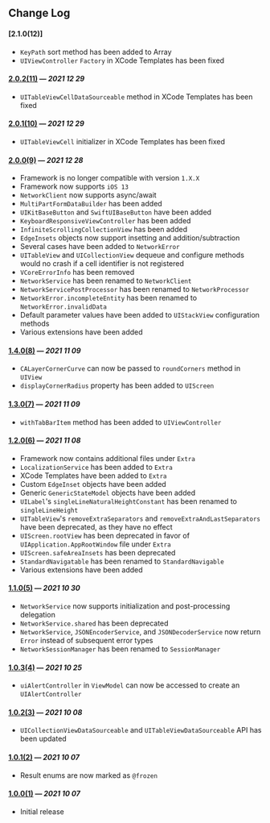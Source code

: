 ## Change Log

#### [2.1.0(12)]

- `KeyPath` sort method has been added to Array
- `UIViewController` `Factory` in XCode Templates has been fixed

#### [2.0.2(11)](https://github.com/VakhoKontridze/VCore/releases/download/2.0.2/VCore.xcframework.zip) — *2021 12 29*

- `UITableViewCellDataSourceable` method in XCode Templates has been fixed

#### [2.0.1(10)](https://github.com/VakhoKontridze/VCore/releases/download/2.0.1/VCore.xcframework.zip) — *2021 12 29*

- `UITableViewCell` initializer in XCode Templates has been fixed

#### [2.0.0(9)](https://github.com/VakhoKontridze/VCore/releases/download/2.0.0/VCore.xcframework.zip) — *2021 12 28*

- Framework is no longer compatible with version `1.X.X`
- Framework now supports `iOS 13`
- `NetworkClient` now supports async/await
- `MultiPartFormDataBuilder` has been added
- `UIKitBaseButton` and `SwiftUIBaseButton` have been added
- `KeyboardResponsiveViewController` has been added
- `InfiniteScrollingCollectionView` has been added
- `EdgeInsets` objects now support insetting and addition/subtraction
- Several cases have been added to `NetworkError`
- `UITableView` and `UICollectionView` dequeue and configure methods would no crash if a cell identifier is not registered
- `VCoreErrorInfo` has been removed
- `NetworkService` has been renamed to `NetworkClient`
- `NetworkServicePostProcessor` has been renamed to `NetworkProcessor`
- `NetworkError.incompleteEntity` has been renamed to `NetworkError.invalidData`
- Default parameter values have been added to `UIStackView` configuration methods
- Various extensions have been added

#### [1.4.0(8)](https://github.com/VakhoKontridze/VCore/releases/download/1.4.0/VCore.xcframework.zip) — *2021 11 09*

- `CALayerCornerCurve` can now be passed to `roundCorners` method in `UIView`
- `displayCornerRadius` property has been added to `UIScreen`

#### [1.3.0(7)](https://github.com/VakhoKontridze/VCore/releases/download/1.3.0/VCore.xcframework.zip) — *2021 11 09*

- `withTabBarItem` method has been added to `UIViewController`

#### [1.2.0(6)](https://github.com/VakhoKontridze/VCore/releases/download/1.2.0/VCore.xcframework.zip) — *2021 11 08*

- Framework now contains additional files under `Extra`
- `LocalizationService` has been added to `Extra`
- XCode Templates have been added to `Extra`
- Custom `EdgeInset` objects have been added
- Generic `GenericStateModel` objects have been added
- `UILabel`'s `singleLineNaturalHeightConstant` has been renamed to `singleLineHeight`
- `UITableView`'s `removeExtraSeparators` and `removeExtraAndLastSeparators` have been deprecated, as they have no effect
- `UIScreen.rootView` has been deprecated in favor of `UIApplication.AppRootWindow` file under `Extra`
- `UIScreen.safeAreaInsets` has been deprecated
- `StandardNavigatable` has been renamed to `StandardNavigable`
- Various extensions have been added

#### [1.1.0(5)](https://github.com/VakhoKontridze/VCore/releases/download/1.1.0/VCore.xcframework.zip) — *2021 10 30*

- `NetworkService` now supports initialization and post-processing delegation
- `NetworkService.shared` has been deprecated
- `NetworkService`, `JSONEncoderService`, and `JSONDecoderService` now return `Error` instead of subsequent error types
- `NetworkSessionManager` has been renamed to `SessionManager`

#### [1.0.3(4)](https://github.com/VakhoKontridze/VCore/releases/download/1.0.3/VCore.xcframework.zip) — *2021 10 25*

- `uiAlertController` in `ViewModel` can now be accessed to create an `UIAlertController`

#### [1.0.2(3)](https://github.com/VakhoKontridze/VCore/releases/download/1.0.2/VCore.xcframework.zip) — *2021 10 08*

- `UICollectionViewDataSourceable` and `UITableViewDataSourceable` API has been updated

#### [1.0.1(2)](https://github.com/VakhoKontridze/VCore/releases/download/1.0.1/VCore.xcframework.zip) — *2021 10 07*

- Result enums are now marked as `@frozen`

#### [1.0.0(1)](https://github.com/VakhoKontridze/VCore/releases/download/1.0.0/VCore.xcframework.zip) — *2021 10 07*

- Initial release
